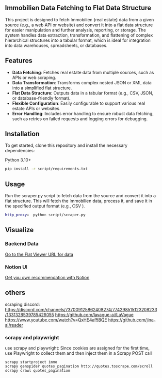 ## Immobilien Data Fetching to Flat Data Structure

This project is designed to fetch Immobilien (real estate) data from a given source (e.g., a web API or website) and convert it into a flat data structure for easier manipulation and further analysis, reporting, or storage.
The system handles data extraction, transformation, and flattening of complex hierarchical structures into a tabular format, which is ideal for integration into data warehouses, spreadsheets, or databases.

## Features
- **Data Fetching**: Fetches real estate data from multiple sources, such as APIs or web scraping.
- **Data Transformation**: Transforms complex nested JSON or XML data into a simplified flat structure.
- **Flat Data Structure**: Outputs data in a tabular format (e.g., CSV, JSON, or database-friendly format).
- **Flexible Configuration**: Easily configurable to support various real estate APIs or websites.
- **Error Handling**: Includes error handling to ensure robust data fetching, such as retries on failed requests and logging errors for debugging.

## Installation
To get started, clone this repository and install the necessary dependencies:

Python 3.10+
```bash
pip install -r script/requirements.txt
```

## Usage
Run the scraper.py script to fetch data from the source and convert it into a flat structure. This will fetch the Immobilien data, process it, and save it in the specified output format (e.g., CSV ).
```bash
http_proxy=  python script/scraper.py
```

## Visualize
### Backend Data
[Go to the Flat Viewer URL for data](https://flatgithub.com/neverset123/ImmoFlatData)
### Notion UI
[Get you own recommendation with Notion](https://www.notion.so/Immobilien-Recommender-1a9b015797468066be88c216eccc7ecf)


## others
scraping discord: https://discord.com/channels/737009125862408274/774298515123208233/1331328539785429055
https://github.com/lavague-ai/LaVague
https://www.youtube.com/watch?v=QxHE4af5BQE
https://github.com/jina-ai/reader

### scrapy and playwright
use scrapy and playwright: Since cookies are assigned for the first time, use Playwright to collect them and then inject them in a Scrapy POST call
```
scrapy startproject immo
scrapy genspider quotes_pagination http://quotes.toscrape.com/scroll
scrapy crawl quotes_pagination
```
